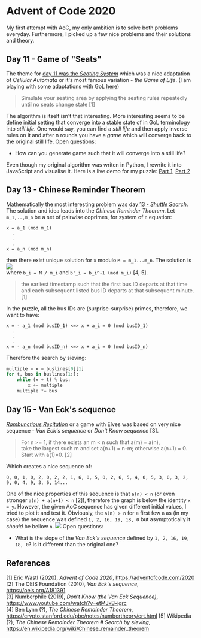 # Advent of Code 2020
My first attempt with AoC, my only ambition is to solve both problems everyday.
Furthermore, I picked up a few nice problems and their solutions and theory. 

## Day 11 - Game of "Seats"
The theme for [day 11 was the _Seating System_](https://adventofcode.com/2020/day/11) which was a nice adaptation of _Cellular Automata_ or it's most famous
variation - _the Game of Life_. (I am playing with some adaptations with GoL [here](https://github.com/matejker/game-of-life))

> Simulate your seating area by applying the seating rules repeatedly until no seats change state [1]

The algorithm is itself isn't that interesting. More interesting seems to be define initial setting that converge into
a stable state of in GoL terminology into _still life_. One would say, you can find a _still life_ and then apply 
inverse rules on it and after n rounds you have a _game_ which will converge back to the original still life.
Open questions:
 - How can you generate game such that it will converge into a still life?

Even though my original algorithm was writen in Python, I rewrite it into JavaScript and visualise it. 
Here is a live demo for my puzzle: [Part 1](https://matejker.github.io/game-of-life/aoc.html), 
[Part 2](https://matejker.github.io/game-of-life/aoc.html)

## Day 13 - Chinese Reminder Theorem
Mathematically the most interesting problem was [day 13 - _Shuttle Search_](https://adventofcode.com/2020/day/13). 
The solution and idea leads into the _Chinese Reminder Theorem_.
Let `m_1,..,m_n` be a set of pairwise coprimes, for system of `n` equation:
```
x = a_1 (mod m_1)
  .
  .
  .
x = a_n (mod m_n)
```
then there exist unique solution for `x` modulo `M = m_1...m_n`. The solution is  
![](https://user-images.githubusercontent.com/45606539/102273203-e003a680-3f19-11eb-8f87-a881c0445c3d.png)  
where `b_i = M / m_i` and `b'_i = b_i^-1 (mod m_i)` [4, 5].

> the earliest timestamp such that the first bus ID departs at that time and each subsequent listed bus ID departs at 
that subsequent minute. [1]

In the puzzle, all the bus IDs are (surprise-surprise) primes, therefore, we want to have:
```
x = - a_1 (mod busID_1) <=> x + a_i = 0 (mod busID_1)
  .
  .
  .
x = - a_n (mod busID_n) <=> x + a_i = 0 (mod busID_n)  
```
Therefore the search by sieving: 
```python
multiple = x = buslines[0][1]
for t, bus in buslines[1:]:
    while (x + t) % bus:
        x += multiple
    multiple *= bus
```
## Day 15 - Van Eck's sequence
[_Rambunctious Recitation_](https://adventofcode.com/2020/day/15) or a game with Elves was based on very nice sequence - _Van Eck's sequence_ or _Don't Know 
sequence_ [3].
> For n >= 1, if there exists an m < n such that a(m) = a(n),  
take the largest such m and set a(n+1) = n-m; otherwise a(n+1) = 0.  
Start with a(1)=0. [2]

Which creates a nice sequence of:
```
0, 0, 1, 0, 2, 0, 2, 2, 1, 6, 0, 5, 0, 2, 6, 5, 4, 0, 5, 3, 0, 3, 2, 9, 0, 4, 9, 3, 6, 14...
```
One of the nice properties of this sequence is that `a(n) < n` (or even stronger `a(n) + a(n+1) < n` [2]), therefore the 
graph is below the identity `x = y`. However, the given AoC sequence has given different initial values, I tried to plot 
it and test it. Obviously, the `a(n) > n` for a first few `n` as (in my case) the sequence was defined `1, 2, 16, 19, 18, 0` 
but asymptotically it _should_ be bellow `n`.
![](https://user-images.githubusercontent.com/45606539/102198900-d9921200-3eba-11eb-8078-93d4c61ccb8e.png) 
Open questions:
 - What is the slope of the _Van Eck's sequence_ defined by `1, 2, 16, 19, 18, 0`? Is it different than the original one?

## References
[1] Eric Wastl (2020), _Advent of Code 2020_, https://adventofcode.com/2020  
[2] The OEIS Foundation (2010), _Van Eck's sequence_, https://oeis.org/A181391  
[3] Numberphile (2019), _Don't Know (the Van Eck Sequence)_, https://www.youtube.com/watch?v=etMJxB-igrc  
[4] Ben Lynn (?), _The Chinese Remainder Theorem_, https://crypto.stanford.edu/pbc/notes/numbertheory/crt.html
[5] Wikipedia (?), _The Chinese Remainder Theorem # Search by sieving_, https://en.wikipedia.org/wiki/Chinese_remainder_theorem
    